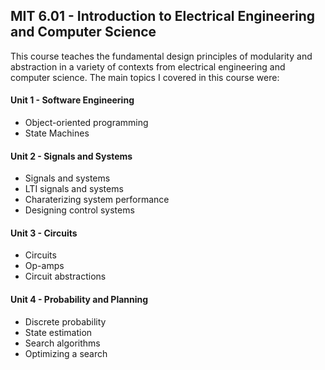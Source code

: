 ## MIT 6.01 - Introduction to Electrical Engineering and Computer Science

This course teaches the fundamental design principles of modularity and abstraction in a variety of contexts from electrical engineering and computer science. The main topics I covered in this course were:

#### Unit 1 - Software Engineering
* Object-oriented programming
* State Machines

#### Unit 2 - Signals and Systems
* Signals and systems
* LTI signals and systems
* Charaterizing system performance
* Designing control systems

#### Unit 3 - Circuits
* Circuits
* Op-amps
* Circuit abstractions

#### Unit 4 - Probability and Planning
* Discrete probability
* State estimation
* Search algorithms
* Optimizing a search